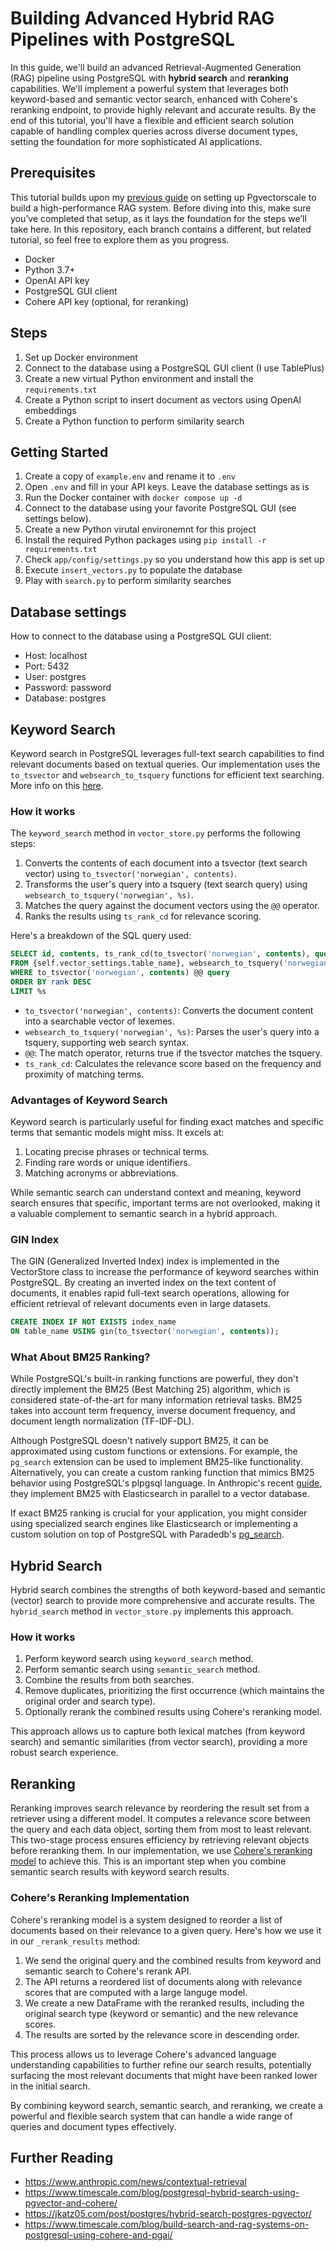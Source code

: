 # Building Advanced Hybrid RAG Pipelines with PostgreSQL

In this guide, we'll build an advanced Retrieval-Augmented Generation (RAG) pipeline using PostgreSQL with **hybrid search** and **reranking** capabilities. We'll implement a powerful system that leverages both keyword-based and semantic vector search, enhanced with Cohere's reranking endpoint, to provide highly relevant and accurate results. By the end of this tutorial, you'll have a flexible and efficient search solution capable of handling complex queries across diverse document types, setting the foundation for more sophisticated AI applications.

## Prerequisites

This tutorial builds upon my [previous guide](https://github.com/daveebbelaar/pgvectorscale-rag-solution/tree/setup) on setting up Pgvectorscale to build a high-performance RAG system. Before diving into this, make sure you’ve completed that setup, as it lays the foundation for the steps we’ll take here. In this repository, each branch contains a different, but related tutorial, so feel free to explore them as you progress.

- Docker
- Python 3.7+
- OpenAI API key
- PostgreSQL GUI client
- Cohere API key (optional, for reranking)

## Steps

1. Set up Docker environment
2. Connect to the database using a PostgreSQL GUI client (I use TablePlus)
3. Create a new virtual Python environment and install the `requirements.txt`
4. Create a Python script to insert document as vectors using OpenAI embeddings
5. Create a Python function to perform similarity search

## Getting Started

1. Create a copy of `example.env` and rename it to `.env`
2. Open `.env` and fill in your API keys. Leave the database settings as is
3. Run the Docker container with `docker compose up -d`
4. Connect to the database using your favorite PostgreSQL GUI (see settings below).
5. Create a new Python virutal environemnt for this project
6. Install the required Python packages using `pip install -r requirements.txt`
7. Check `app/config/settings.py` so you understand how this app is set up
8. Execute `insert_vectors.py` to populate the database
9. Play with `search.py` to perform similarity searches

## Database settings

How to connect to the database using a PostgreSQL GUI client:

- Host: localhost
- Port: 5432
- User: postgres
- Password: password
- Database: postgres

## Keyword Search

Keyword search in PostgreSQL leverages full-text search capabilities to find relevant documents based on textual queries. Our implementation uses the `to_tsvector` and `websearch_to_tsquery` functions for efficient text searching. More info on this [here](https://www.postgresql.org/docs/current/textsearch.html).

### How it works

The `keyword_search` method in `vector_store.py` performs the following steps:

1. Converts the contents of each document into a tsvector (text search vector) using `to_tsvector('norwegian', contents)`.
2. Transforms the user's query into a tsquery (text search query) using `websearch_to_tsquery('norwegian', %s)`.
3. Matches the query against the document vectors using the `@@` operator.
4. Ranks the results using `ts_rank_cd` for relevance scoring.

Here's a breakdown of the SQL query used:

```sql
SELECT id, contents, ts_rank_cd(to_tsvector('norwegian', contents), query) as rank
FROM {self.vector_settings.table_name}, websearch_to_tsquery('norwegian', %s) query
WHERE to_tsvector('norwegian', contents) @@ query
ORDER BY rank DESC
LIMIT %s
```

- `to_tsvector('norwegian', contents)`: Converts the document content into a searchable vector of lexemes.
- `websearch_to_tsquery('norwegian', %s)`: Parses the user's query into a tsquery, supporting web search syntax.
- `@@`: The match operator, returns true if the tsvector matches the tsquery.
- `ts_rank_cd`: Calculates the relevance score based on the frequency and proximity of matching terms.

### Advantages of Keyword Search

Keyword search is particularly useful for finding exact matches and specific terms that semantic models might miss. It excels at:

1. Locating precise phrases or technical terms.
2. Finding rare words or unique identifiers.
3. Matching acronyms or abbreviations.

While semantic search can understand context and meaning, keyword search ensures that specific, important terms are not overlooked, making it a valuable complement to semantic search in a hybrid approach.

### GIN Index

The GIN (Generalized Inverted Index) index is implemented in the VectorStore class to increase the performance of keyword searches within PostgreSQL. By creating an inverted index on the text content of documents, it enables rapid full-text search operations, allowing for efficient retrieval of relevant documents even in large datasets.

```SQL
CREATE INDEX IF NOT EXISTS index_name
ON table_name USING gin(to_tsvector('norwegian', contents));
```

### What About BM25 Ranking?

While PostgreSQL's built-in ranking functions are powerful, they don't directly implement the BM25 (Best Matching 25) algorithm, which is considered state-of-the-art for many information retrieval tasks. BM25 takes into account term frequency, inverse document frequency, and document length normalization (TF-IDF-DL).

Although PostgreSQL doesn't natively support BM25, it can be approximated using custom functions or extensions. For example, the `pg_search` extension can be used to implement BM25-like functionality. Alternatively, you can create a custom ranking function that mimics BM25 behavior using PostgreSQL's plpgsql language. In Anthropic's recent [guide](https://github.com/anthropics/anthropic-cookbook/blob/main/skills/contextual-embeddings/guide.ipynb), they implement BM25 with Elasticsearch in parallel to a vector database.

If exact BM25 ranking is crucial for your application, you might consider using specialized search engines like Elasticsearch or implementing a custom solution on top of PostgreSQL with Paradedb's [pg_search](https://github.com/paradedb/paradedb).

## Hybrid Search

Hybrid search combines the strengths of both keyword-based and semantic (vector) search to provide more comprehensive and accurate results. The `hybrid_search` method in `vector_store.py` implements this approach.

### How it works

1. Perform keyword search using `keyword_search` method.
2. Perform semantic search using `semantic_search` method.
3. Combine the results from both searches.
4. Remove duplicates, prioritizing the first occurrence (which maintains the original order and search type).
5. Optionally rerank the combined results using Cohere's reranking model.

This approach allows us to capture both lexical matches (from keyword search) and semantic similarities (from vector search), providing a more robust search experience.

## Reranking

Reranking improves search relevance by reordering the result set from a retriever using a different model. It computes a relevance score between the query and each data object, sorting them from most to least relevant. This two-stage process ensures efficiency by retrieving relevant objects before reranking them. In our implementation, we use [Cohere's reranking model](https://cohere.com/blog/rerank) to achieve this. This is an important step when you combine semantic search results with keyword search results.

### Cohere's Reranking Implementation

Cohere's reranking model is a system designed to reorder a list of documents based on their relevance to a given query. Here's how we use it in our `_rerank_results` method:

1. We send the original query and the combined results from keyword and semantic search to Cohere's rerank API.
2. The API returns a reordered list of documents along with relevance scores that are computed with a large languge model.
3. We create a new DataFrame with the reranked results, including the original search type (keyword or semantic) and the new relevance scores.
4. The results are sorted by the relevance score in descending order.

This process allows us to leverage Cohere's advanced language understanding capabilities to further refine our search results, potentially surfacing the most relevant documents that might have been ranked lower in the initial search.

By combining keyword search, semantic search, and reranking, we create a powerful and flexible search system that can handle a wide range of queries and document types effectively.

## Further Reading

- https://www.anthropic.com/news/contextual-retrieval
- https://www.timescale.com/blog/postgresql-hybrid-search-using-pgvector-and-cohere/
- https://jkatz05.com/post/postgres/hybrid-search-postgres-pgvector/
- https://www.timescale.com/blog/build-search-and-rag-systems-on-postgresql-using-cohere-and-pgai/